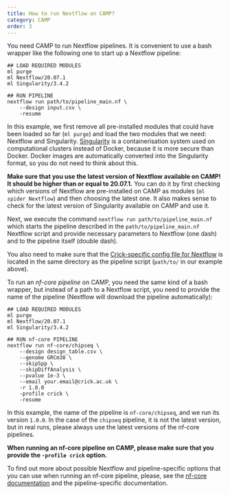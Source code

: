 ```yaml
---
title: How to run Nextflow on CAMP?
category: CAMP
order: 3
---
```


You need CAMP to run Nextflow pipelines. It is convenient to use a bash wrapper like the following one to start up a Nextflow pipeline:

```
## LOAD REQUIRED MODULES
ml purge
ml Nextflow/20.07.1
ml Singularity/3.4.2

## RUN PIPELINE
nextflow run path/to/pipeline_main.nf \
    --design input.csv \
    -resume
```

In this example, we first remove all pre-installed modules that could have been loaded so far (`ml purge`) and load the two modules that we need: Nextflow and Singularity. [Singularity](https://en.wikipedia.org/wiki/Singularity_(software)) is a containerisation system used on computational clusters instead of Docker, because it is more secure than Docker. Docker images are automatically converted into the Singularity format, so you do not need to think about this. 

**Make sure that you use the latest version of Nextflow available on CAMP! It should be higher than or equal to 20.07.1.** You can do it by first checking which versions of Nextflow are pre-installed on CAMP as modules (`ml spider Nextflow`) and then choosing the latest one. It also makes sense to check for the latest version of Singularity available on CAMP and use it.

Next, we execute the command `nextflow run path/to/pipeline_main.nf` which starts the pipeline described in the `path/to/pipeline_main.nf` Nextflow script and provide necessary parameters to Nextflow (one dash) and to the pipeline itself (double dash).

You also need to make sure that the [Crick-specific config file for Nextflow](https://github.com/luslab/luslab-nf-modules/blob/master/configs/crick.config) is located in the same directory as the pipeline script (`path/to/` in our example above).

To run an _nf-core pipeline_ on CAMP, you need the same kind of a bash wrapper, but instead of a path to a Nextflow script, you need to provide the name of the pipeline (Nextflow will download the pipeline automatically):

```
## LOAD REQUIRED MODULES
ml purge
ml Nextflow/20.07.1
ml Singularity/3.4.2

## RUN nf-core PIPELINE
nextflow run nf-core/chipseq \
    --design design_table.csv \
    --genome GRCm38 \
    --skipSpp \
    --skipDiffAnalysis \
    --pvalue 1e-3 \
    --email your.email@crick.ac.uk \
    -r 1.0.0
    -profile crick \
    -resume
```

In this example, the name of the pipeline is `nf-core/chipseq`, and we run its version `1.0.0`. In the case of the `chipseq` pipeline, it is not the latest version, but in real runs, please always use the latest versions of the nf-core pipelines.

**When running an nf-core pipeline on CAMP, please make sure that you provide the `-profile crick` option.** 

To find out more about possible Nextflow and pipeline-specific options that you can use when running an nf-core pipeline, please, see the [nf-core documentation](https://nf-co.re/usage/introduction) and the pipeline-specific documentation.
